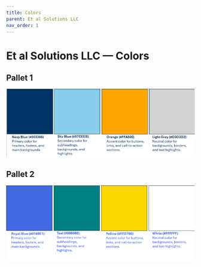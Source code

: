 ```yaml
---
title: Colors
parent: Et al Solutions LLC
nav_order: 1
---
```


# Et al Solutions LLC — Colors
## Pallet 1
![Pallet 1](./pallet-1-colors.png)
## Pallet 2
![Pallet 2](./pallet-2-colors.png)

